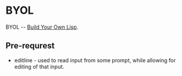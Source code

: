 # BYOL

BYOL -- [Build Your Own Lisp][].

## Pre-requrest

* editline - used to read input from some prompt, while allowing for editing
             of that input.

[Build Your Own Lisp]: http://www.buildyourownlisp.com/contents
